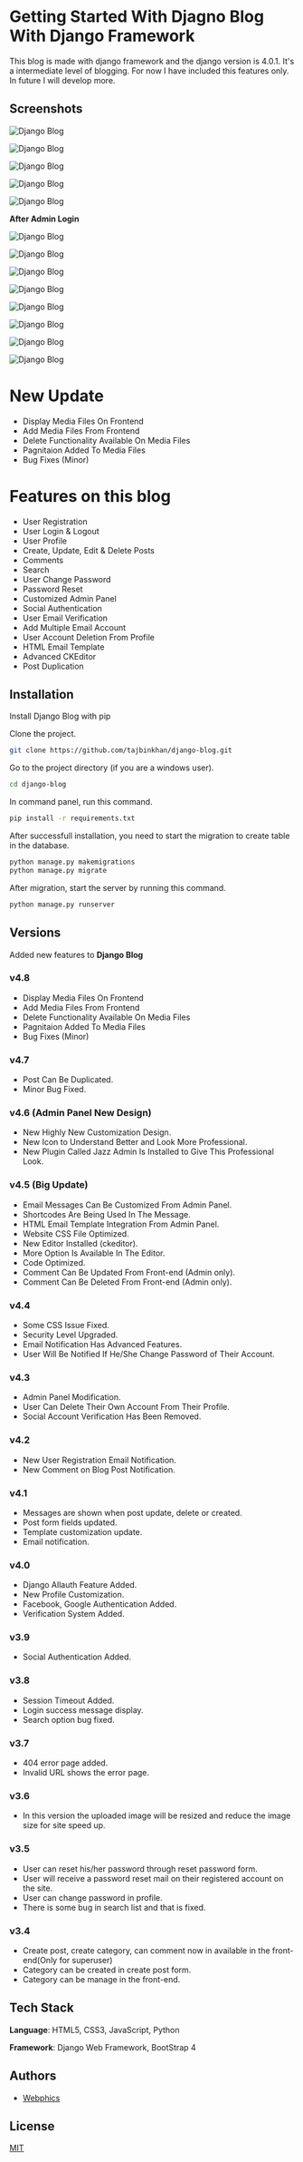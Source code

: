 Getting Started With Djagno Blog With Django Framework
===================================

This blog is made with django framework and the django version is 4.0.1. It's a intermediate level of blogging. For now I have included this features only. In future I will develop more.

## Screenshots

![Django Blog](https://raw.githubusercontent.com/tajbinkhan/django-blog/main/screenshots/1.png)

![Django Blog](https://raw.githubusercontent.com/tajbinkhan/django-blog/main/screenshots/2.png)

![Django Blog](https://raw.githubusercontent.com/tajbinkhan/django-blog/main/screenshots/3.png)

![Django Blog](https://raw.githubusercontent.com/tajbinkhan/django-blog/main/screenshots/4.png)

![Django Blog](https://raw.githubusercontent.com/tajbinkhan/django-blog/main/screenshots/5.png)

**After Admin Login**

![Django Blog](https://raw.githubusercontent.com/tajbinkhan/django-blog/main/screenshots/6.png)

![Django Blog](https://raw.githubusercontent.com/tajbinkhan/django-blog/main/screenshots/7.png)

![Django Blog](https://raw.githubusercontent.com/tajbinkhan/django-blog/main/screenshots/8.png)

![Django Blog](https://raw.githubusercontent.com/tajbinkhan/django-blog/main/screenshots/9.png)

![Django Blog](https://raw.githubusercontent.com/tajbinkhan/django-blog/main/screenshots/10.png)

![Django Blog](https://raw.githubusercontent.com/tajbinkhan/django-blog/main/screenshots/11.png)

![Django Blog](https://raw.githubusercontent.com/tajbinkhan/django-blog/main/screenshots/12.png)

![Django Blog](https://raw.githubusercontent.com/tajbinkhan/django-blog/main/screenshots/13.png)

# New Update
* Display Media Files On Frontend
* Add Media Files From Frontend
* Delete Functionality Available On Media Files
* Pagnitaion Added To Media Files
* Bug Fixes (Minor)

# Features on this blog
* User Registration
* User Login & Logout
* User Profile
* Create, Update, Edit & Delete Posts
* Comments
* Search
* User Change Password
* Password Reset
* Customized Admin Panel
* Social Authentication
* User Email Verification
* Add Multiple Email Account
* User Account Deletion From Profile
* HTML Email Template
* Advanced CKEditor
* Post Duplication

## Installation

Install Django Blog with pip

Clone the project.
```bash
git clone https://github.com/tajbinkhan/django-blog.git
```
Go to the project directory (if you are a windows user).
```bash
cd django-blog
```
In command panel, run this command.
```bash
pip install -r requirements.txt
```
After successfull installation, you need to start the migration to create table in the database.
```bash
python manage.py makemigrations
python manage.py migrate
```
After migration, start the server by running this command.
```bash
python manage.py runserver
```

## Versions
Added new features to **Django Blog**

### v4.8
* Display Media Files On Frontend
* Add Media Files From Frontend
* Delete Functionality Available On Media Files
* Pagnitaion Added To Media Files
* Bug Fixes (Minor)

### v4.7
* Post Can Be Duplicated.
* Minor Bug Fixed.

### v4.6 (Admin Panel New Design)
* New Highly New Customization Design.
* New Icon to Understand Better and Look More Professional.
* New Plugin Called Jazz Admin Is Installed to Give This Professional Look.

### v4.5 (Big Update)
* Email Messages Can Be Customized From Admin Panel.
* Shortcodes Are Being Used In The Message.
* HTML Email Template Integration From Admin Panel.
* Website CSS File Optimized.
* New Editor Installed (ckeditor).
* More Option Is Available In The Editor.
* Code Optimized.
* Comment Can Be Updated From Front-end (Admin only).
* Comment Can Be Deleted From Front-end (Admin only).

### v4.4
* Some CSS Issue Fixed.
* Security Level Upgraded.
* Email Notification Has Advanced Features.
* User Will Be Notified If He/She Change Password of Their Account.

### v4.3
* Admin Panel Modification.
* User Can Delete Their Own Account From Their Profile.
* Social Account Verification Has Been Removed.

### v4.2
* New User Registration Email Notification.
* New Comment on Blog Post Notification.

### v4.1
* Messages are shown when post update, delete or created.
* Post form fields updated.
* Template customization update.
* Email notification.

### v4.0
* Django Allauth Feature Added.
* New Profile Customization.
* Facebook, Google Authentication Added.
* Verification System Added.

### v3.9
* Social Authentication Added.

### v3.8
* Session Timeout Added.
* Login success message display.
* Search option bug fixed.

### v3.7
* 404 error page added.
* Invalid URL shows the error page.

### v3.6
* In this version the uploaded image will be resized and reduce the image size for site speed up.

### v3.5
* User can reset his/her password through reset password form.
* User will receive a password reset mail on their registered account on the site.
* User can change password in profile.
* There is some bug in search list and that is fixed.

### v3.4
* Create post, create category, can comment now in available in the front-end(Only for superuser)
* Category can be created in create post form.
* Category can be manage in the front-end.

## Tech Stack

**Language**: HTML5, CSS3, JavaScript, Python

**Framework**: Django Web Framework, BootStrap 4

## Authors

- [Webphics](https://www.webphics.com)
## License

[MIT](https://choosealicense.com/licenses/mit/)

